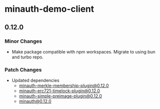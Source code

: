 # minauth-demo-client

## 0.12.0

### Minor Changes

- Make package compatible with npm workspaces. Migrate to using bun and turbo repo.

### Patch Changes

- Updated dependencies
  - minauth-merkle-membership-plugin@0.12.0
  - minauth-erc721-timelock-plugin@0.12.0
  - minauth-simple-preimage-plugin@0.12.0
  - minauth@0.12.0
